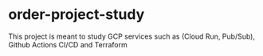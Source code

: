 # order-project-study
This project is meant to study GCP services such as (Cloud Run, Pub/Sub), Github Actions CI/CD and Terraform
